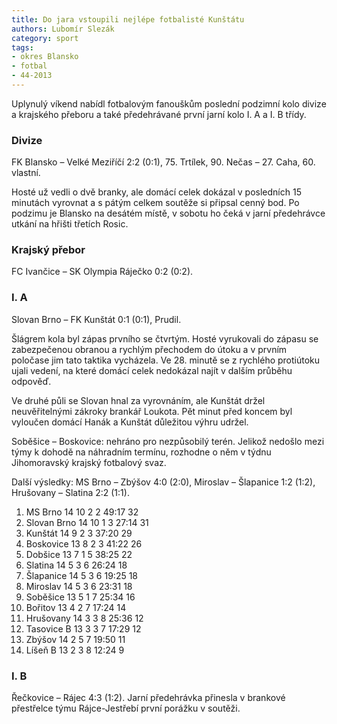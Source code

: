 ```yaml
---
title: Do jara vstoupili nejlépe fotbalisté Kunštátu
authors: Lubomír Slezák
category: sport
tags:
- okres Blansko
- fotbal
- 44-2013
---
```


Uplynulý víkend nabídl fotbalovým fanouškům poslední podzimní kolo divize a krajského přeboru a také předehrávané první jarní kolo I. A a I. B třídy.

### Divize

FK Blansko – Velké Meziříčí 2:2 (0:1), 75. Trtílek, 90. Nečas – 27. Caha, 60. vlastní.

Hosté už vedli o dvě branky, ale domácí celek dokázal v posledních 15 minutách vyrovnat a s pátým celkem soutěže si připsal cenný bod. Po podzimu je Blansko na desátém místě, v sobotu ho čeká v jarní předehrávce utkání na hřišti třetích Rosic. 
### Krajský přebor

FC Ivančice – SK Olympia Ráječko 0:2 (0:2). 

### I. A

Slovan Brno – FK Kunštát 0:1 (0:1), Prudil. 

Šlágrem kola byl zápas prvního se čtvrtým. Hosté vyrukovali do zápasu se zabezpečenou obranou a rychlým přechodem do útoku a v prvním poločase jim tato taktika vycházela. Ve 28. minutě se z rychlého protiútoku ujali vedení, na které domácí celek nedokázal najít v dalším průběhu odpověď.

Ve druhé půli se Slovan hnal za vyrovnáním, ale Kunštát držel neuvěřitelnými zákroky brankář Loukota. Pět minut před koncem byl vyloučen domácí Hanák a Kunštát důležitou výhru udržel. 

Soběšice – Boskovice: nehráno pro nezpůsobilý terén. Jelikož nedošlo mezi týmy k dohodě na náhradním termínu, rozhodne o něm v týdnu Jihomoravský krajský fotbalový svaz.

Další výsledky: MS Brno – Zbýšov 4:0 (2:0), Miroslav – Šlapanice 1:2 (1:2), Hrušovany – Slatina 2:2 (1:1). 

1. MS Brno 14 10 2 2 49:17 32 
2. Slovan Brno 14 10 1 3 27:14 31 
3. Kunštát 14 9 2 3 37:20 29 
4. Boskovice 13 8 2 3 41:22 26 
5. Dobšice 13 7 1 5 38:25 22 
6. Slatina 14 5 3 6 26:24 18 
7. Šlapanice 14 5 3 6 19:25 18 
8. Miroslav 14 5 3 6 23:31 18 
9. Soběšice 13 5 1 7 25:34 16 
10. Bořitov 13 4 2 7 17:24 14 
11. Hrušovany 14 3 3 8 25:36 12 
12. Tasovice B 13 3 3 7 17:29 12 
13. Zbýšov 14 2 5 7 19:50 11 
14. Líšeň B 13 2 3 8 12:24 9 

### I. B

Řečkovice – Rájec 4:3 (1:2). Jarní předehrávka přinesla v brankové přestřelce týmu Rájce-Jestřebí první porážku v soutěži.